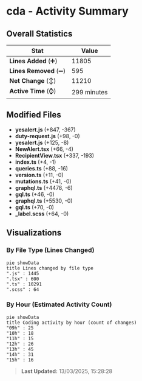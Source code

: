 # cda - Activity Summary 

## Overall Statistics

| Stat                   | Value                                                             |
| ---------------------- | ----------------------------------------------------------------- |
| **Lines Added** (➕)   | 11805                                          |
| **Lines Removed** (➖) | 595                                        |
| **Net Change** (↕)    | 11210                |
| **Active Time** (⌚)   | 299 minutes |


## Modified Files
- **yesalert.js** (+847, -367)
- **duty-request.js** (+98, -0)
- **yesalert.js** (+125, -8)
- **NewAlert.tsx** (+66, -4)
- **RecipientView.tsx** (+337, -193)
- **index.ts** (+4, -1)
- **queries.ts** (+88, -16)
- **version.ts** (+11, -0)
- **mutations.ts** (+41, -0)
- **graphql.ts** (+4478, -6)
- **gql.ts** (+46, -0)
- **graphql.ts** (+5530, -0)
- **gql.ts** (+70, -0)
- **_label.scss** (+64, -0)

## Visualizations

### By File Type (Lines Changed)

```mermaid
pie showData
title Lines changed by file type
".js" : 1445
".tsx" : 600
".ts" : 10291
".scss" : 64
```

### By Hour (Estimated Activity Count)

```mermaid
pie showData
title Coding activity by hour (count of changes)
"09h" : 25
"10h" : 18
"11h" : 15
"12h" : 26
"13h" : 45
"14h" : 31
"15h" : 16
```


> **Last Updated:** 13/03/2025, 15:28:28